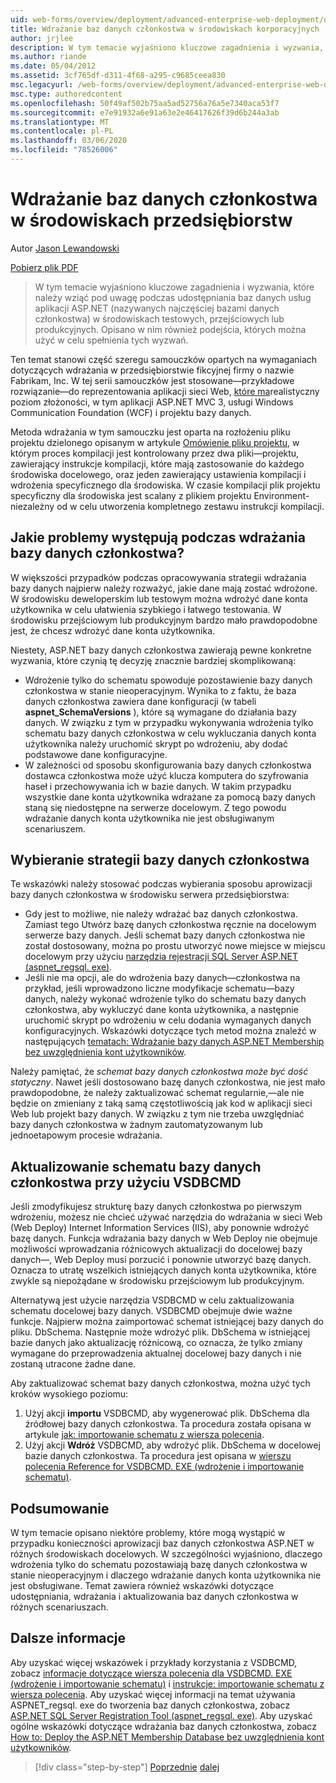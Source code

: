 ```yaml
---
uid: web-forms/overview/deployment/advanced-enterprise-web-deployment/deploying-membership-databases-to-enterprise-environments
title: Wdrażanie baz danych członkostwa w środowiskach korporacyjnych | Microsoft Docs
author: jrjlee
description: W tym temacie wyjaśniono kluczowe zagadnienia i wyzwania, które należy wziąć pod uwagę w przypadku udostępniania baz danych usług aplikacji ASP.NET (części wspólną...
ms.author: riande
ms.date: 05/04/2012
ms.assetid: 3cf765df-d311-4f68-a295-c9685ceea830
msc.legacyurl: /web-forms/overview/deployment/advanced-enterprise-web-deployment/deploying-membership-databases-to-enterprise-environments
msc.type: authoredcontent
ms.openlocfilehash: 50f49af502b75aa5ad52756a76a5e7340aca53f7
ms.sourcegitcommit: e7e91932a6e91a63e2e46417626f39d6b244a3ab
ms.translationtype: MT
ms.contentlocale: pl-PL
ms.lasthandoff: 03/06/2020
ms.locfileid: "78526006"
---
```

# <a name="deploying-membership-databases-to-enterprise-environments"></a>Wdrażanie baz danych członkostwa w środowiskach przedsiębiorstw

Autor [Jason Lewandowski](https://github.com/jrjlee)

[Pobierz plik PDF](https://msdnshared.blob.core.windows.net/media/MSDNBlogsFS/prod.evol.blogs.msdn.com/CommunityServer.Blogs.Components.WeblogFiles/00/00/00/63/56/8130.DeployingWebAppsInEnterpriseScenarios.pdf)

> W tym temacie wyjaśniono kluczowe zagadnienia i wyzwania, które należy wziąć pod uwagę podczas udostępniania baz danych usług aplikacji ASP.NET (nazywanych najczęściej bazami danych członkostwa) w środowiskach testowych, przejściowych lub produkcyjnych. Opisano w nim również podejścia, których można użyć w celu spełnienia tych wyzwań.

Ten temat stanowi część szeregu samouczków opartych na wymaganiach dotyczących wdrażania w przedsiębiorstwie fikcyjnej firmy o nazwie Fabrikam, Inc. W tej serii samouczków jest stosowane&#x2014;przykładowe rozwiązanie&#x2014;do reprezentowania aplikacji sieci Web, [które ma](../web-deployment-in-the-enterprise/the-contact-manager-solution.md)realistyczny poziom złożoności, w tym aplikacji ASP.NET MVC 3, usługi Windows Communication Foundation (WCF) i projektu bazy danych.

Metoda wdrażania w tym samouczku jest oparta na rozłożeniu pliku projektu dzielonego opisanym w artykule [Omówienie pliku projektu](../web-deployment-in-the-enterprise/understanding-the-project-file.md), w którym proces kompilacji jest kontrolowany przez dwa pliki&#x2014;projektu, zawierający instrukcje kompilacji, które mają zastosowanie do każdego środowiska docelowego, oraz jeden zawierający ustawienia kompilacji i wdrożenia specyficznego dla środowiska. W czasie kompilacji plik projektu specyficzny dla środowiska jest scalany z plikiem projektu Environment-niezależny od w celu utworzenia kompletnego zestawu instrukcji kompilacji.

## <a name="what-are-the-issues-when-you-deploy-a-membership-database"></a>Jakie problemy występują podczas wdrażania bazy danych członkostwa?

W większości przypadków podczas opracowywania strategii wdrażania bazy danych najpierw należy rozważyć, jakie dane mają zostać wdrożone. W środowisku deweloperskim lub testowym można wdrożyć dane konta użytkownika w celu ułatwienia szybkiego i łatwego testowania. W środowisku przejściowym lub produkcyjnym bardzo mało prawdopodobne jest, że chcesz wdrożyć dane konta użytkownika.

Niestety, ASP.NET bazy danych członkostwa zawierają pewne konkretne wyzwania, które czynią tę decyzję znacznie bardziej skomplikowaną:

- Wdrożenie tylko do schematu spowoduje pozostawienie bazy danych członkostwa w stanie nieoperacyjnym. Wynika to z faktu, że baza danych członkostwa zawiera dane konfiguracji (w tabeli **aspnet\_SchemaVersions** ), które są wymagane do działania bazy danych. W związku z tym w przypadku wykonywania wdrożenia tylko schematu bazy danych członkostwa w celu wykluczania danych konta użytkownika należy uruchomić skrypt po wdrożeniu, aby dodać podstawowe dane konfiguracyjne.
- W zależności od sposobu skonfigurowania bazy danych członkostwa dostawca członkostwa może użyć klucza komputera do szyfrowania haseł i przechowywania ich w bazie danych. W takim przypadku wszystkie dane konta użytkownika wdrażane za pomocą bazy danych staną się niedostępne na serwerze docelowym. Z tego powodu wdrażanie danych konta użytkownika nie jest obsługiwanym scenariuszem.

## <a name="choosing-a-membership-database-strategy"></a>Wybieranie strategii bazy danych członkostwa

Te wskazówki należy stosować podczas wybierania sposobu aprowizacji bazy danych członkostwa w środowisku serwera przedsiębiorstwa:

- Gdy jest to możliwe, nie należy wdrażać baz danych członkostwa. Zamiast tego Utwórz bazę danych członkostwa ręcznie na docelowym serwerze bazy danych. Jeśli schemat bazy danych członkostwa nie został dostosowany, można po prostu utworzyć nowe miejsce w miejscu docelowym przy użyciu [narzędzia rejestracji SQL Server ASP.NET (aspnet\_regsql. exe)](https://msdn.microsoft.com/library/ms229862(v=vs.100).aspx).
- Jeśli nie ma opcji, ale do wdrożenia bazy danych&#x2014;członkostwa na przykład, jeśli wprowadzono liczne modyfikacje schematu&#x2014;bazy danych, należy wykonać wdrożenie tylko do schematu bazy danych członkostwa, aby wykluczyć dane konta użytkownika, a następnie uruchomić skrypt po wdrożeniu w celu dodania wymaganych danych konfiguracyjnych. Wskazówki dotyczące tych metod można znaleźć w następujących [tematach: Wdrażanie bazy danych ASP.NET Membership bez uwzględnienia kont użytkowników](https://msdn.microsoft.com/library/ff361972(v=vs.100).aspx).

Należy pamiętać, że *schemat bazy danych członkostwa może być dość statyczny*. Nawet jeśli dostosowano bazę danych członkostwa, nie jest mało prawdopodobne, że należy zaktualizować schemat regularnie,&#x2014;ale nie będzie on zmieniany z taką samą częstotliwością jak kod w aplikacji sieci Web lub projekt bazy danych. W związku z tym nie trzeba uwzględniać bazy danych członkostwa w żadnym zautomatyzowanym lub jednoetapowym procesie wdrażania.

## <a name="using-vsdbcmd-to-update-a-membership-database-schema"></a>Aktualizowanie schematu bazy danych członkostwa przy użyciu VSDBCMD

Jeśli zmodyfikujesz strukturę bazy danych członkostwa po pierwszym wdrożeniu, możesz nie chcieć używać narzędzia do wdrażania w sieci Web (Web Deploy) Internet Information Services (IIS), aby ponownie wdrożyć bazę danych. Funkcja wdrażania bazy danych w Web Deploy nie obejmuje możliwości wprowadzania różnicowych aktualizacji do docelowej bazy danych&#x2014;, Web Deploy musi porzucić i ponownie utworzyć bazę danych. Oznacza to utratę wszelkich istniejących danych konta użytkownika, które zwykle są niepożądane w środowisku przejściowym lub produkcyjnym.

Alternatywą jest użycie narzędzia VSDBCMD w celu zaktualizowania schematu docelowej bazy danych. VSDBCMD obejmuje dwie ważne funkcje. Najpierw można zaimportować schemat istniejącej bazy danych do pliku. DbSchema. Następnie może wdrożyć plik. DbSchema w istniejącej bazie danych jako aktualizację różnicową, co oznacza, że tylko zmiany wymagane do przeprowadzenia aktualnej docelowej bazy danych i nie zostaną utracone żadne dane.

Aby zaktualizować schemat bazy danych członkostwa, można użyć tych kroków wysokiego poziomu:

1. Użyj akcji **importu** VSDBCMD, aby wygenerować plik. DbSchema dla źródłowej bazy danych członkostwa. Ta procedura została opisana w artykule [jak: importowanie schematu z wiersza polecenia](https://msdn.microsoft.com/library/dd172135.aspx).
2. Użyj akcji **Wdróż** VSDBCMD, aby wdrożyć plik. DbSchema w docelowej bazie danych członkostwa. Ta procedura jest opisana w [wierszu polecenia Reference for VSDBCMD. EXE (wdrożenie i importowanie schematu)](https://msdn.microsoft.com/library/dd193283.aspx).

## <a name="conclusion"></a>Podsumowanie

W tym temacie opisano niektóre problemy, które mogą wystąpić w przypadku konieczności aprowizacji baz danych członkostwa ASP.NET w różnych środowiskach docelowych. W szczególności wyjaśniono, dlaczego wdrożenia tylko do schematu pozostawiają bazę danych członkostwa w stanie nieoperacyjnym i dlaczego wdrażanie danych konta użytkownika nie jest obsługiwane. Temat zawiera również wskazówki dotyczące udostępniania, wdrażania i aktualizowania baz danych członkostwa w różnych scenariuszach.

## <a name="further-reading"></a>Dalsze informacje

Aby uzyskać więcej wskazówek i przykłady korzystania z VSDBCMD, zobacz [informacje dotyczące wiersza polecenia dla VSDBCMD. EXE (wdrożenie i importowanie schematu)](https://msdn.microsoft.com/library/dd193283.aspx) i [instrukcje: importowanie schematu z wiersza polecenia](https://msdn.microsoft.com/library/dd172135.aspx). Aby uzyskać więcej informacji na temat używania ASPNET\_regsql. exe do tworzenia baz danych członkostwa, zobacz [ASP.NET SQL Server Registration Tool (aspnet\_regsql. exe)](https://msdn.microsoft.com/library/ms229862(v=vs.100).aspx). Aby uzyskać ogólne wskazówki dotyczące wdrażania baz danych członkostwa, zobacz [How to: Deploy the ASP.NET Membership Database bez uwzględnienia kont użytkowników](https://msdn.microsoft.com/library/ff361972(v=vs.100).aspx).

> [!div class="step-by-step"]
> [Poprzednie](deploying-database-role-memberships-to-test-environments.md)
> [dalej](excluding-files-and-folders-from-deployment.md)

